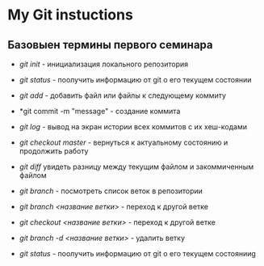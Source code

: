 # My Git instuctions

## Базовыен термины первого семинара

* *git init* - инициализация локального репозитория

* *git status* - поолучить информацию от git о его текущем состоянии

* *git add* - добавить файл или файлы к следующему коммиту

* *git commit -m "message" - создание коммита 

* *git log* - вывод на экран истории всех коммитов с их хеш-кодами

* *git checkout master* - вернуться к актуальному состоянию и продолжить работу

* *git diff* увидеть разницу между текущим файлом и закоммиченным файлом 

* *git branch* - посмотреть список веток в репозитории

* *git branch <название ветки>* - переход к другой ветке

* *git checkout <название ветки>* - переход к другой ветке

* *git branch -d <название ветки>* - удалить ветку

* *git status* - поолучить информацию от git о его текущем состоянииg

